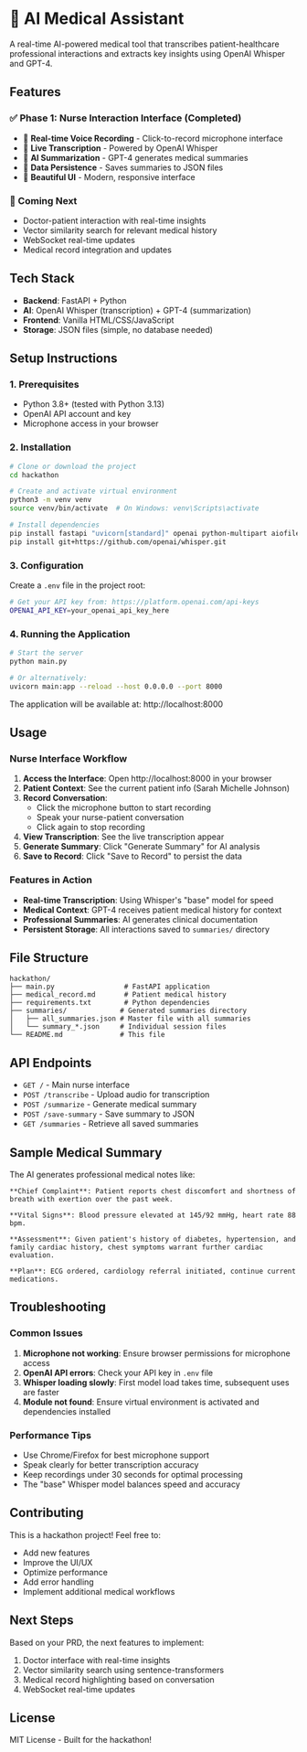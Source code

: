 # 🏥 AI Medical Assistant

A real-time AI-powered medical tool that transcribes patient-healthcare professional interactions and extracts key insights using OpenAI Whisper and GPT-4.

## Features

### ✅ Phase 1: Nurse Interaction Interface (Completed)
- 🎤 **Real-time Voice Recording** - Click-to-record microphone interface
- 📝 **Live Transcription** - Powered by OpenAI Whisper
- 🤖 **AI Summarization** - GPT-4 generates medical summaries
- 💾 **Data Persistence** - Saves summaries to JSON files
- 🎨 **Beautiful UI** - Modern, responsive interface

### 🚧 Coming Next
- Doctor-patient interaction with real-time insights
- Vector similarity search for relevant medical history
- WebSocket real-time updates
- Medical record integration and updates

## Tech Stack

- **Backend**: FastAPI + Python
- **AI**: OpenAI Whisper (transcription) + GPT-4 (summarization)
- **Frontend**: Vanilla HTML/CSS/JavaScript
- **Storage**: JSON files (simple, no database needed)

## Setup Instructions

### 1. Prerequisites
- Python 3.8+ (tested with Python 3.13)
- OpenAI API account and key
- Microphone access in your browser

### 2. Installation

```bash
# Clone or download the project
cd hackathon

# Create and activate virtual environment
python3 -m venv venv
source venv/bin/activate  # On Windows: venv\Scripts\activate

# Install dependencies
pip install fastapi "uvicorn[standard]" openai python-multipart aiofiles python-dotenv websockets
pip install git+https://github.com/openai/whisper.git
```

### 3. Configuration

Create a `.env` file in the project root:

```bash
# Get your API key from: https://platform.openai.com/api-keys
OPENAI_API_KEY=your_openai_api_key_here
```

### 4. Running the Application

```bash
# Start the server
python main.py

# Or alternatively:
uvicorn main:app --reload --host 0.0.0.0 --port 8000
```

The application will be available at: http://localhost:8000

## Usage

### Nurse Interface Workflow

1. **Access the Interface**: Open http://localhost:8000 in your browser
2. **Patient Context**: See the current patient info (Sarah Michelle Johnson)
3. **Record Conversation**: 
   - Click the microphone button to start recording
   - Speak your nurse-patient conversation
   - Click again to stop recording
4. **View Transcription**: See the live transcription appear
5. **Generate Summary**: Click "Generate Summary" for AI analysis
6. **Save to Record**: Click "Save to Record" to persist the data

### Features in Action

- **Real-time Transcription**: Using Whisper's "base" model for speed
- **Medical Context**: GPT-4 receives patient medical history for context
- **Professional Summaries**: AI generates clinical documentation
- **Persistent Storage**: All interactions saved to `summaries/` directory

## File Structure

```
hackathon/
├── main.py                 # FastAPI application
├── medical_record.md       # Patient medical history
├── requirements.txt        # Python dependencies
├── summaries/             # Generated summaries directory
│   ├── all_summaries.json # Master file with all summaries
│   └── summary_*.json     # Individual session files
└── README.md              # This file
```

## API Endpoints

- `GET /` - Main nurse interface
- `POST /transcribe` - Upload audio for transcription
- `POST /summarize` - Generate medical summary
- `POST /save-summary` - Save summary to JSON
- `GET /summaries` - Retrieve all saved summaries

## Sample Medical Summary

The AI generates professional medical notes like:

```
**Chief Complaint**: Patient reports chest discomfort and shortness of breath with exertion over the past week.

**Vital Signs**: Blood pressure elevated at 145/92 mmHg, heart rate 88 bpm.

**Assessment**: Given patient's history of diabetes, hypertension, and family cardiac history, chest symptoms warrant further cardiac evaluation.

**Plan**: ECG ordered, cardiology referral initiated, continue current medications.
```

## Troubleshooting

### Common Issues

1. **Microphone not working**: Ensure browser permissions for microphone access
2. **OpenAI API errors**: Check your API key in `.env` file
3. **Whisper loading slowly**: First model load takes time, subsequent uses are faster
4. **Module not found**: Ensure virtual environment is activated and dependencies installed

### Performance Tips

- Use Chrome/Firefox for best microphone support
- Speak clearly for better transcription accuracy
- Keep recordings under 30 seconds for optimal processing
- The "base" Whisper model balances speed and accuracy

## Contributing

This is a hackathon project! Feel free to:
- Add new features
- Improve the UI/UX
- Optimize performance
- Add error handling
- Implement additional medical workflows

## Next Steps

Based on your PRD, the next features to implement:
1. Doctor interface with real-time insights
2. Vector similarity search using sentence-transformers
3. Medical record highlighting based on conversation
4. WebSocket real-time updates

## License

MIT License - Built for the hackathon! 